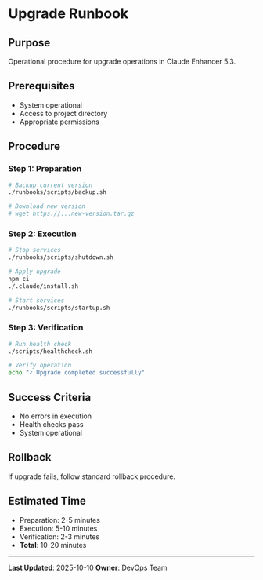 # Upgrade Runbook

## Purpose
Operational procedure for upgrade operations in Claude Enhancer 5.3.

## Prerequisites
- System operational
- Access to project directory
- Appropriate permissions

## Procedure

### Step 1: Preparation

```bash
# Backup current version
./runbooks/scripts/backup.sh

# Download new version
# wget https://...new-version.tar.gz
```

### Step 2: Execution

```bash
# Stop services
./runbooks/scripts/shutdown.sh

# Apply upgrade
npm ci
./.claude/install.sh

# Start services
./runbooks/scripts/startup.sh
```

### Step 3: Verification
```bash
# Run health check
./scripts/healthcheck.sh

# Verify operation
echo "✓ Upgrade completed successfully"
```

## Success Criteria
- No errors in execution
- Health checks pass
- System operational

## Rollback
If upgrade fails, follow standard rollback procedure.

## Estimated Time
- Preparation: 2-5 minutes
- Execution: 5-10 minutes
- Verification: 2-3 minutes
- **Total**: 10-20 minutes

---
**Last Updated**: 2025-10-10
**Owner**: DevOps Team
